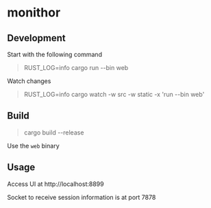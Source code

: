 # monithor


## Development

Start with the following command

> RUST_LOG=info cargo run --bin web


Watch changes

> RUST_LOG=info cargo watch -w src -w static -x 'run --bin web'

## Build

> cargo build --release

Use the `web` binary

## Usage

Access UI at http://localhost:8899

Socket to receive session information is at port 7878




